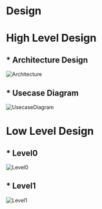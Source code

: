 # Design

# High Level Design 
## * Architecture Design
![Architecture](https://github.com/goutami8989/Stepin_Movie-Ticket-Booking-System/blob/main/2_Architecture/highlevel.png)

## * Usecase Diagram
![UsecaseDiagram](https://github.com/goutami8989/Stepin_Movie-Ticket-Booking-System/blob/main/2_Architecture/Usecasehdl.png)

# Low Level Design 
## * Level0
![Level0](https://github.com/goutami8989/Stepin_Movie-Ticket-Booking-System/blob/main/2_Architecture/Level0.png)

## * Level1
![Level1](https://github.com/goutami8989/Stepin_Movie-Ticket-Booking-System/blob/main/2_Architecture/Level1.png)
